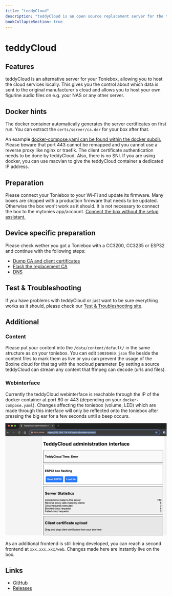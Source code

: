 ```yaml
---
title: "teddyCloud"
description: "teddyCloud is an open source replacement server for the tonies cloud."
bookCollapseSection: true
---
```

# teddyCloud

## Features
teddyCloud is an alternative server for your Toniebox, allowing you to host the cloud services locally.
This gives you the control about which data is sent to the original manufacturer's cloud and allows you
to host your own figurine audio files on e.g. your NAS or any other server.

## Docker hints
The docker container automatically generates the server certificates on first run. You can extract the ```certs/server/ca.der``` for your box after that. 

An example [docker-compose.yaml can be found within the docker subdir.](https://github.com/toniebox-reverse-engineering/teddycloud/blob/master/docker/docker-compose.yaml)
Please beware that port 443 cannot be remapped and you cannot use a reverse proxy like nginx or traefik. The client certificate authentication needs to be done by teddyCloud. Also, there is no SNI. If you are using docker, you can use macvlan to give the teddyCloud container a dedicated IP address.

## Preparation
Please connect your Toniebox to your Wi-Fi and update its firmware. Many boxes are shipped with a production firmware that needs to be updated. Otherwise the box won't work as it should. It is not necessary to connect the box to the mytonies app/account. [Connect the box without the setup assistant.](https://support.tonies.com/hc/en-us/articles/4415294030482-How-do-I-set-up-a-Wi-Fi-connection-without-the-setup-assistant)

## Device specific preparation
Please check wether you got a Toniebox with a CC3200, CC3235 or ESP32 and continue with the following steps:
* [Dump CA and client certificates](dump-certs)
* [Flash the replacement CA](flash-ca)
* [DNS](dns)

## Test & Troubleshooting
If you have problems with teddyCloud or just want to be sure everything works as it should, please check our [Test & Troubleshooting site](test-troubleshooting).

## Additional

### Content
Please put your content into the ```/data/content/default/``` in the same structure as on your toniebox. You can edit ```500304E0.json``` file beside the content files to mark them as live or you can prevent the usage of the Boxine cloud for that tag with the nocloud parameter. By setting a source teddyCloud can stream any content that ffmpeg can decode (urls and files).

### Webinterface
Currently the teddyCloud webinterface is reachable through the IP of the docker container at port 80 or 443 (depending on your ```docker-compose.yaml```). Changes affecting the toniebox (volume, LED) which are made through this interface will only be reflected onto the toniebox after pressing the big ear for a few seconds until a beep occurs. 

![teddyCloud Webinterface](/img/teddyCloudWebinterface.png)


As an additional frontend is still being developed, you can reach a second frontend at ```xxx.xxx.xxx/web```. Changes made here are instantly live on the box.



## Links
* [GitHub](https://github.com/toniebox-reverse-engineering/teddycloud)
* [Releases](https://github.com/toniebox-reverse-engineering/teddycloud/releases)
